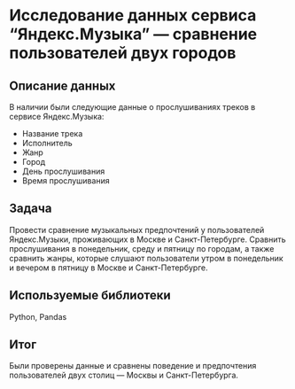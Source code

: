 # Исследование данных сервиса “Яндекс.Музыка” — сравнение пользователей двух городов

## Описание данных
В наличии были следующие данные о прослушиваниях треков в сервисе Яндекс.Музыка:
- Название трека
- Исполнитель
- Жанр
- Город
- День прослушивания
- Время прослушивания

## Задача

Провести сравнение музыкальных предпочтений у пользователей Яндекс.Музыки, проживающих в Москве и Санкт-Петербурге. Сравнить прослушивания в понедельник, среду и пятницу по городам, а также сравнить жанры, которые слушают пользователи утром в понедельник и вечером в пятницу в Москве и Санкт-Петербурге.  

## Используемые библиотеки
Python, Pandas

## Итог
Были проверены данные и сравнены поведение и предпочтения пользователей двух столиц — Москвы и Санкт-Петербурга.
